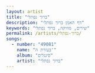 ```yaml
---
layout: artist
title: "ברוך נפתלי"
description: "דף האמן ברוך נפתלי"
keywords: "שירים, מוזיקה, ברוך נפתלי"
permalink: /artists/ברוך-נפתלי/
songs:
  - number: "49081"
    name: "בעזרת ה'"
    album: "סינגלים"
    artist: "ברוך נפתלי"
---
```

